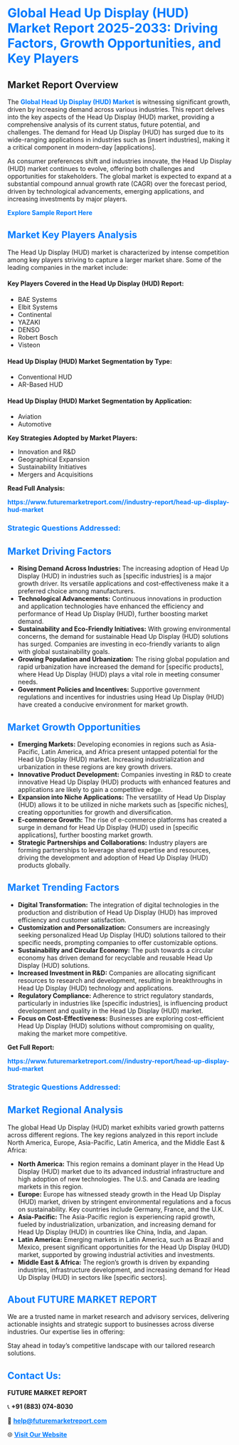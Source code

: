 <h1 style="color: #007BFF;">Global Head Up Display (HUD) Market Report 2025-2033: Driving Factors, Growth Opportunities, and Key Players</h1>

<section id="overview">
<h2>Market Report Overview</h2>
<p>The <a href="https://www.futuremarketreport.com//industry-report/head-up-display-hud-market" style="color: #007BFF; text-decoration: none;"><strong>Global Head Up Display (HUD) Market</strong></a> is witnessing significant growth, driven by increasing demand across various industries. This report delves into the key aspects of the Head Up Display (HUD) market, providing a comprehensive analysis of its current status, future potential, and challenges. The demand for Head Up Display (HUD) has surged due to its wide-ranging applications in industries such as [insert industries], making it a critical component in modern-day [applications].</p>
<p>As consumer preferences shift and industries innovate, the Head Up Display (HUD) market continues to evolve, offering both challenges and opportunities for stakeholders. The global market is expected to expand at a substantial compound annual growth rate (CAGR) over the forecast period, driven by technological advancements, emerging applications, and increasing investments by major players.</p>
</section>

<section id="overview">
<p><a href="https://www.futuremarketreport.com//request-sample/reportId=75357" style="color: #007BFF; text-decoration: none;"><strong>Explore Sample Report Here</strong></a></p>
</section>

<section id="key-players">
<h2 style="color: #007BFF;">Market Key Players Analysis</h2>
<p>The Head Up Display (HUD) market is characterized by intense competition among key players striving to capture a larger market share. Some of the leading companies in the market include:</p>
<h4>Key Players Covered in the Head Up Display (HUD) Report:</h4>
<ul><li>BAE Systems</li><li>Elbit Systems</li><li>Continental</li><li>YAZAKI</li><li>DENSO</li><li>Robert Bosch</li><li>Visteon</li></ul>
<h4>Head Up Display (HUD) Market Segmentation by Type:</h4>
<ul><li>Conventional HUD</li><li>AR-Based HUD</li></ul>

<h4>Head Up Display (HUD) Market Segmentation by Application:</h4>
<ul><li>Aviation</li><li>Automotive</li></ul>
<p><strong>Key Strategies Adopted by Market Players:</strong></p>
<ul>
<li>Innovation and R&D</li>
<li>Geographical Expansion</li>
<li>Sustainability Initiatives</li>
<li>Mergers and Acquisitions</li>
</ul>
</section>

<section>
<p><strong>Read Full Analysis: </strong></p><a href="https://www.futuremarketreport.com//industry-report/head-up-display-hud-market" style="color: #007BFF; text-decoration: none;"><strong>https://www.futuremarketreport.com//industry-report/head-up-display-hud-market</strong></a>
<h3 style="color: #007BFF;">Strategic Questions Addressed:</h3>
</section>

<section id="driving-factors">
<h2 style="color: #007BFF;">Market Driving Factors</h2>
<ul>
<li><strong>Rising Demand Across Industries:</strong> The increasing adoption of Head Up Display (HUD) in industries such as [specific industries] is a major growth driver. Its versatile applications and cost-effectiveness make it a preferred choice among manufacturers.</li>
<li><strong>Technological Advancements:</strong> Continuous innovations in production and application technologies have enhanced the efficiency and performance of Head Up Display (HUD), further boosting market demand.</li>
<li><strong>Sustainability and Eco-Friendly Initiatives:</strong> With growing environmental concerns, the demand for sustainable Head Up Display (HUD) solutions has surged. Companies are investing in eco-friendly variants to align with global sustainability goals.</li>
<li><strong>Growing Population and Urbanization:</strong> The rising global population and rapid urbanization have increased the demand for [specific products], where Head Up Display (HUD) plays a vital role in meeting consumer needs.</li>
<li><strong>Government Policies and Incentives:</strong> Supportive government regulations and incentives for industries using Head Up Display (HUD) have created a conducive environment for market growth.</li>
</ul>
</section>

<section id="growth-opportunities">
<h2 style="color: #007BFF;">Market Growth Opportunities</h2>
<ul>
<li><strong>Emerging Markets:</strong> Developing economies in regions such as Asia-Pacific, Latin America, and Africa present untapped potential for the Head Up Display (HUD) market. Increasing industrialization and urbanization in these regions are key growth drivers.</li>
<li><strong>Innovative Product Development:</strong> Companies investing in R&D to create innovative Head Up Display (HUD) products with enhanced features and applications are likely to gain a competitive edge.</li>
<li><strong>Expansion into Niche Applications:</strong> The versatility of Head Up Display (HUD) allows it to be utilized in niche markets such as [specific niches], creating opportunities for growth and diversification.</li>
<li><strong>E-commerce Growth:</strong> The rise of e-commerce platforms has created a surge in demand for Head Up Display (HUD) used in [specific applications], further boosting market growth.</li>
<li><strong>Strategic Partnerships and Collaborations:</strong> Industry players are forming partnerships to leverage shared expertise and resources, driving the development and adoption of Head Up Display (HUD) products globally.</li>
</ul>
</section>

<section id="trending-factors">
<h2 style="color: #007BFF;">Market Trending Factors</h2>
<ul>
<li><strong>Digital Transformation:</strong> The integration of digital technologies in the production and distribution of Head Up Display (HUD) has improved efficiency and customer satisfaction.</li>
<li><strong>Customization and Personalization:</strong> Consumers are increasingly seeking personalized Head Up Display (HUD) solutions tailored to their specific needs, prompting companies to offer customizable options.</li>
<li><strong>Sustainability and Circular Economy:</strong> The push towards a circular economy has driven demand for recyclable and reusable Head Up Display (HUD) solutions.</li>
<li><strong>Increased Investment in R&D:</strong> Companies are allocating significant resources to research and development, resulting in breakthroughs in Head Up Display (HUD) technology and applications.</li>
<li><strong>Regulatory Compliance:</strong> Adherence to strict regulatory standards, particularly in industries like [specific industries], is influencing product development and quality in the Head Up Display (HUD) market.</li>
<li><strong>Focus on Cost-Effectiveness:</strong> Businesses are exploring cost-efficient Head Up Display (HUD) solutions without compromising on quality, making the market more competitive.</li>
</ul>
</section>

<section>
<p><strong>Get Full Report: </strong></p><a href="https://www.futuremarketreport.com//industry-report/head-up-display-hud-market" style="color: #007BFF; text-decoration: none;"><strong>https://www.futuremarketreport.com//industry-report/head-up-display-hud-market</strong></a>
<h3 style="color: #007BFF;">Strategic Questions Addressed:</h3>
</section>


<section id="regional-analysis">
<h2 style="color: #007BFF;">Market Regional Analysis</h2>
<p>The global Head Up Display (HUD) market exhibits varied growth patterns across different regions. The key regions analyzed in this report include North America, Europe, Asia-Pacific, Latin America, and the Middle East & Africa:</p>
<ul>
<li><strong>North America:</strong> This region remains a dominant player in the Head Up Display (HUD) market due to its advanced industrial infrastructure and high adoption of new technologies. The U.S. and Canada are leading markets in this region.</li>
<li><strong>Europe:</strong> Europe has witnessed steady growth in the Head Up Display (HUD) market, driven by stringent environmental regulations and a focus on sustainability. Key countries include Germany, France, and the U.K.</li>
<li><strong>Asia-Pacific:</strong> The Asia-Pacific region is experiencing rapid growth, fueled by industrialization, urbanization, and increasing demand for Head Up Display (HUD) in countries like China, India, and Japan.</li>
<li><strong>Latin America:</strong> Emerging markets in Latin America, such as Brazil and Mexico, present significant opportunities for the Head Up Display (HUD) market, supported by growing industrial activities and investments.</li>
<li><strong>Middle East & Africa:</strong> The region’s growth is driven by expanding industries, infrastructure development, and increasing demand for Head Up Display (HUD) in sectors like [specific sectors].</li>
</ul>
</section>

<footer>
<h2 style="color: #007BFF;">About FUTURE MARKET REPORT</h2>
<p>We are a trusted name in market research and advisory services, delivering actionable insights and strategic support to businesses across diverse industries. Our expertise lies in offering:</p>

<p>Stay ahead in today’s competitive landscape with our tailored research solutions.</p>

<h2 style="color: #007BFF;">Contact Us:</h2>
<p><strong>FUTURE MARKET REPORT</strong></p>
<p>📞 <strong>+91 (883) 074-8030</strong></p>
<p>📧 <strong><a href="mailto:help@futuremarketreport.com" style="color: #007BFF;">help@futuremarketreport.com</a></strong></p>
<p>🌐 <strong><a href="https://www.futuremarketreport.com/" style="color: #007BFF;">Visit Our Website</a></strong></p>
</footer>